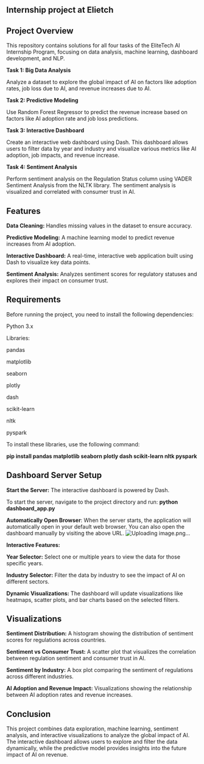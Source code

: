 ## Internship project at Elietch

## Project Overview
This repository contains solutions for all four tasks of the EliteTech AI Internship Program, focusing on data analysis, machine learning, dashboard development, and NLP.

**Task 1: Big Data Analysis**

Analyze a dataset to explore the global impact of AI on factors like adoption rates, job loss due to AI, and revenue increases due to AI.

**Task 2: Predictive Modeling**

Use Random Forest Regressor to predict the revenue increase based on factors like AI adoption rate and job loss predictions.

**Task 3: Interactive Dashboard**

Create an interactive web dashboard using Dash. This dashboard allows users to filter data by year and industry and visualize various metrics like AI adoption, job impacts, and revenue increase.

**Task 4: Sentiment Analysis**

Perform sentiment analysis on the Regulation Status column using VADER Sentiment Analysis from the NLTK library. The sentiment analysis is visualized and correlated with consumer trust in AI.


## Features
**Data Cleaning:** Handles missing values in the dataset to ensure accuracy.

**Predictive Modeling:** A machine learning model to predict revenue increases from AI adoption.

**Interactive Dashboard:** A real-time, interactive web application built using Dash to visualize key data points.

**Sentiment Analysis:** Analyzes sentiment scores for regulatory statuses and explores their impact on consumer trust.


## Requirements

Before running the project, you need to install the following dependencies:

Python 3.x

Libraries:

pandas

matplotlib

seaborn

plotly

dash

scikit-learn

nltk

pyspark

To install these libraries, use the following command:

**pip install pandas matplotlib seaborn plotly dash scikit-learn nltk pyspark**

## Dashboard Server Setup

**Start the Server:** The interactive dashboard is powered by Dash. 

To start the server, navigate to the project directory and run: **python dashboard_app.py**

**Automatically Open Browser**: When the server starts, the application will automatically open in your default web browser. You can also open the dashboard manually by visiting the above URL.
![Uploading image.png…]()


**Interactive Features:**

**Year Selector:** Select one or multiple years to view the data for those specific years.

**Industry Selector:** Filter the data by industry to see the impact of AI on different sectors.

**Dynamic Visualizations:** The dashboard will update visualizations like heatmaps, scatter plots, and bar charts based on the selected filters.


## Visualizations

**Sentiment Distribution:** A histogram showing the distribution of sentiment scores for regulations across countries.

**Sentiment vs Consumer Trust:** A scatter plot that visualizes the correlation between regulation sentiment and consumer trust in AI.

**Sentiment by Industry:** A box plot comparing the sentiment of regulations across different industries.

**AI Adoption and Revenue Impact:** Visualizations showing the relationship between AI adoption rates and revenue increases.

## Conclusion
This project combines data exploration, machine learning, sentiment analysis, and interactive visualizations to analyze the global impact of AI. The interactive dashboard allows users to explore and filter the data dynamically, while the predictive model provides insights into the future impact of AI on revenue.




